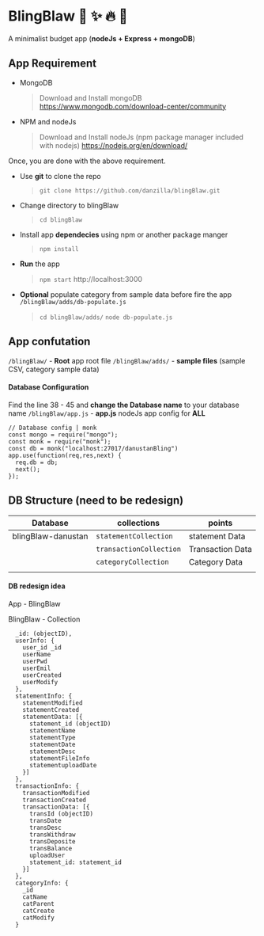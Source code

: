 # BlingBlaw  :green_heart: :sparkles: :fire: :tada:

A minimalist budget app (**nodeJs + Express + mongoDB**)


## App Requirement

- MongoDB
	> Download and Install mongoDB
	> https://www.mongodb.com/download-center/community
- NPM and nodeJs
	> Download and Install nodeJs (npm package manager included with nodejs)
	> https://nodejs.org/en/download/

Once, you are done with the above requirement.
- Use **git** to clone the repo
	> `git clone https://github.com/danzilla/blingBlaw.git`
- Change directory to blingBlaw
	> `cd blingBlaw`
- Install app **dependecies** using npm or another package manger
	> `npm install`
- **Run** the app
	> `npm start`
	> http://localhost:3000
- **Optional** populate category from sample data before fire the app `/blingBlaw/adds/db-populate.js`
	> `cd blingBlaw/adds/`
	> `node db-populate.js`

## App confutation

`/blingBlaw/` - **Root** app root file
`/blingBlaw/adds/` - **sample files** (sample CSV, category sample data)

#### Database Configuration
 Find the line 	38 - 45 and **change the Database name** to your database name
`/blingBlaw/app.js` - **app.js** nodeJs app config for **ALL**

~~~
// Database config | monk
const mongo = require("mongo");
const monk = require("monk");
const db = monk("localhost:27017/danustanBling")
app.use(function(req,res,next) {
  req.db = db;
  next();
});
~~~

## DB Structure (need to be redesign)
|Database  |             collections             |       points                  |
|----------------|-------------------------------|-----------------------------|
|blingBlaw-danustan|`statementCollection`            |statement Data          |
|          |`transactionCollection`            |Transaction Data            |
|          |`categoryCollection`|Category Data|
|                |                          |                         |


#### DB redesign idea
App - BlingBlaw

BlingBlaw - Collection
~~~
  _id: (objectID),
  userInfo: {
    user_id _id
    userName
    userPwd
    userEmil
    userCreated
    userModify
  },
  statementInfo: {
    statementModified
    statementCreated
    statementData: [{
      statement_id (objectID)
      statementName
      statementType
      statementDate
      statementDesc
      statementFileInfo
      statementuploadDate
    }]
  },
  transactionInfo: {
    transactionModified
    transactionCreated
    transactionData: [{
      transId (objectID)
      transDate
      transDesc
      transWithdraw
      transDeposite
      transBalance
      uploadUser
      statement_id: statement_id
    }]
  },
  categoryInfo: {
    _id
    catName
    catParent
    catCreate
    catModify
  }
~~~

